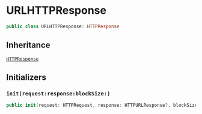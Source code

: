 # URLHTTPResponse

``` swift
public class URLHTTPResponse:​ HTTPResponse
```

## Inheritance

[`HTTPResponse`](docs/core/HTTPResponse)

## Initializers

### `init(request:​response:​blockSize:​)`

``` swift
public init(request:​ HTTPRequest, response:​ HTTPURLResponse?, blockSize:​ Int = 4096)
```
